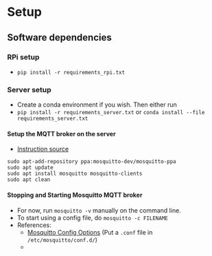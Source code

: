 # Setup
## Software dependencies
### RPi setup
- `pip install -r requirements_rpi.txt`

### Server setup
- Create a conda environment if you wish. Then either run
- `pip install -r requirements_server.txt` or `conda install --file requirements_server.txt`

#### Setup the MQTT broker on the server
- [Instruction source](http://www.steves-internet-guide.com/install-mosquitto-linux/)
```
sudo apt-add-repository ppa:mosquitto-dev/mosquitto-ppa
sudo apt update
sudo apt install mosquitto mosquitto-clients
sudo apt clean
```

#### Stopping and Starting Mosquitto MQTT broker
- For now, run `mosquitto -v` manually on the command line.
- To start using a config file, do `mosquitto -c FILENAME`
- References: 
  - [Mosquitto Config Options](https://mosquitto.org/man/mosquitto-conf-5.html) (Put a `.conf` file in `/etc/mosquitto/conf.d/`)
  - 
